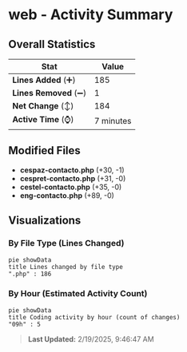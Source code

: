 # web - Activity Summary 

## Overall Statistics

| Stat                   | Value                                                             |
| ---------------------- | ----------------------------------------------------------------- |
| **Lines Added** (➕)   | 185                                          |
| **Lines Removed** (➖) | 1                                        |
| **Net Change** (↕)    | 184                |
| **Active Time** (⌚)   | 7 minutes |


## Modified Files
- **cespaz-contacto.php** (+30, -1)
- **cespret-contacto.php** (+31, -0)
- **cestel-contacto.php** (+35, -0)
- **eng-contacto.php** (+89, -0)

## Visualizations

### By File Type (Lines Changed)

```mermaid
pie showData
title Lines changed by file type
".php" : 186
```

### By Hour (Estimated Activity Count)

```mermaid
pie showData
title Coding activity by hour (count of changes)
"09h" : 5
```


> **Last Updated:** 2/19/2025, 9:46:47 AM